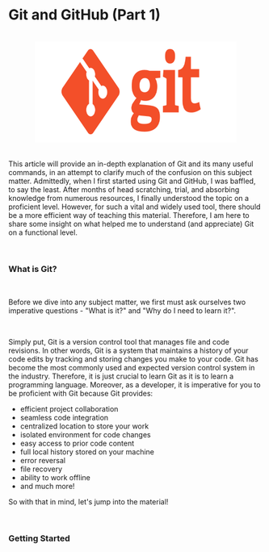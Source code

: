 # Git and GitHub (Part 1) 
<br>             

<div align="center">
<img style="float: block; margin: 0" width="400" height="200" src="git-image.png"> 
</div>

<br>

This article will provide an in-depth explanation of Git and its many useful commands, in an attempt to clarify much of the confusion on this subject matter. Admittedly, when I first started using Git and GitHub, I was baffled, to say the least. After months of head scratching, trial, and absorbing knowledge from numerous resources, I finally understood the topic on a proficient level. However, for such a vital and widely used tool, there should be a more efficient way of teaching this material. Therefore, I am here to share some insight on what helped me to understand (and appreciate) Git on a functional level. 

<br>

### What is Git?
<br>

Before we dive into any subject matter, we first must ask ourselves two imperative questions - "What is it?" and "Why do I need to learn it?". 

<br>

Simply put, Git is a version control tool that manages file and code revisions. In other words, Git is a system that maintains a history of your code edits by tracking and storing changes you make to your code. Git has become the most commonly used and expected version control system in the industry. Therefore, it is just crucial to learn Git as it is to learn a programming language. Moreover, as a developer, it is imperative for you to be proficient with Git because Git provides:

- efficient project collaboration
- seamless code integration  
- centralized location to store your work
- isolated environment for code changes
- easy access to prior code content
- full local history stored on your machine
- error reversal
- file recovery
- ability to work offline
- and much more!

So with that in mind, let's jump into the material!

<br>

### Getting Started
<br>



